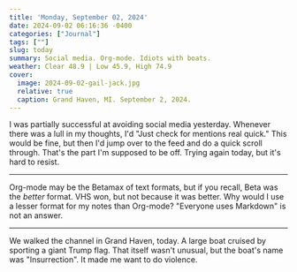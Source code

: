 ```yaml
---
title: 'Monday, September 02, 2024'
date: 2024-09-02 06:16:36 -0400
categories: ["Journal"]
tags: [""]
slug: today
summary: Social media. Org-mode. Idiots with boats.
weather: Clear 48.9 | Low 45.9, High 74.9
cover: 
  image: 2024-09-02-gail-jack.jpg
  relative: true
  caption: Grand Haven, MI. September 2, 2024.
---
```


I was partially successful at avoiding social media yesterday. Whenever there was a lull in my thoughts, I'd "Just check for mentions real quick." This would be fine, but then I'd jump over to the feed and do a quick scroll through. That's the part I'm supposed to be off. Trying again today, but it's hard to resist.

---

Org-mode may be the Betamax of text formats, but if you recall, Beta was the _better_ format. VHS won, but not because it was better. Why would I use a lesser format for my notes than Org-mode? "Everyone uses Markdown" is not an answer.

---

We walked the channel in Grand Haven, today. A large boat cruised by sporting a giant Trump flag. That itself wasn't unusual, but the boat's name was "Insurrection". It made me want to do violence.
